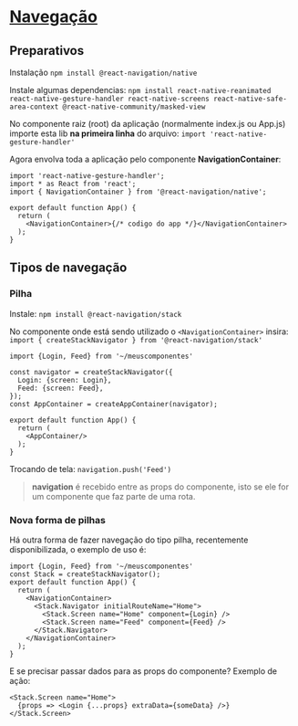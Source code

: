 # [Navegação](https://reactnavigation.org)

## Preparativos

Instalação
`npm install @react-navigation/native`

Instale algumas dependencias:
`npm install react-native-reanimated react-native-gesture-handler react-native-screens react-native-safe-area-context @react-native-community/masked-view`

No componente raiz (root) da aplicação (normalmente index.js ou App.js) importe esta lib **na primeira linha** do arquivo:
`import 'react-native-gesture-handler'`

Agora envolva toda a aplicação pelo componente **NavigationContainer**:
```NavigationContainer
import 'react-native-gesture-handler';
import * as React from 'react';
import { NavigationContainer } from '@react-navigation/native';

export default function App() {
  return (
    <NavigationContainer>{/* codigo do app */}</NavigationContainer>
  );
}
```

## Tipos de navegação

### Pilha

Instale:
`npm install @react-navigation/stack`

No componente onde está sendo utilizado o `<NavigationContainer>` insira:
`import { createStackNavigator } from '@react-navigation/stack'`

```NavigationStack
import {Login, Feed} from '~/meuscomponentes'

const navigator = createStackNavigator({
  Login: {screen: Login},
  Feed: {screen: Feed},
});
const AppContainer = createAppContainer(navigator);

export default function App() {
  return (
    <AppContainer/>
  );
}
```

Trocando de tela:
`navigation.push('Feed')`

> **navigation** é recebido entre as props do componente, isto se ele for um componente que faz parte de uma rota.

### Nova forma de pilhas

Há outra forma de fazer navegação do tipo pilha, recentemente disponibilizada, o exemplo de uso é:

```
import {Login, Feed} from '~/meuscomponentes'
const Stack = createStackNavigator();
export default function App() {
  return (
    <NavigationContainer>
      <Stack.Navigator initialRouteName="Home">
        <Stack.Screen name="Home" component={Login} />
        <Stack.Screen name="Feed" component={Feed} />
      </Stack.Navigator>
    </NavigationContainer>
  );
}
```

E se precisar passar dados para as props do componente? Exemplo de ação:
```
<Stack.Screen name="Home">
  {props => <Login {...props} extraData={someData} />}
</Stack.Screen>
```